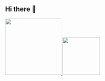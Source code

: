## Hi there 👋


<div>
<a href="https://github.com/Trentin1">
<img loading="lazy" height="180em" src="https://github-readme-stats.vercel.app/api?username=Trentin1&show_icons=true&theme=dracula&include_all_commits=true&count_private=true"/>
<img loading="lazy" height="120em" src="https://github-readme-stats.vercel.app/api/top-langs/?username=Trentin1&layout=compact&langs_count=7&theme=dracula"/>
</div>
